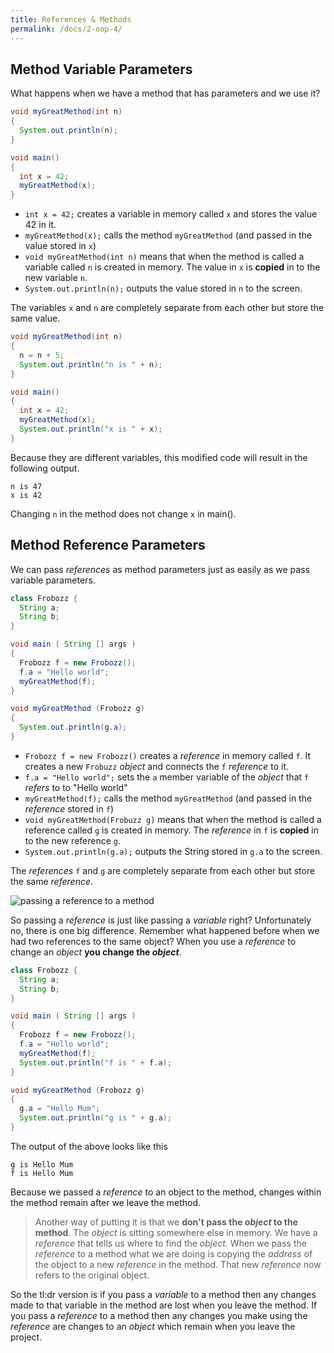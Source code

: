 ```yaml
---
title: References & Methods
permalink: /docs/2-oop-4/
---
```


## Method Variable Parameters

What happens when we have a method that has parameters and we use it?  

```java
void myGreatMethod(int n)
{
  System.out.println(n);
}

void main()
{
  int x = 42;
  myGreatMethod(x);
}
```

* `int x = 42;` creates a variable in memory called `x` and stores the value 42 in it.
* `myGreatMethod(x);` calls the method `myGreatMethod` (and passed in the value stored in `x`)
* `void myGreatMethod(int n)` means that when the method is called a variable called `n` is created in memory. The value in `x` is **copied** in to the new variable `n`.
* `System.out.println(n);` outputs the value stored in `n` to the screen.

The variables `x` and `n` are completely separate from each other but store the same value. 

```java
void myGreatMethod(int n)
{
  n = n + 5;
  System.out.println("n is " + n);
}

void main()
{
  int x = 42;
  myGreatMethod(x);
  System.out.println("x is " + x);
}
```

Because they are different variables, this modified code will result in the following output.  

```
n is 47
x is 42
```

Changing `n` in the method does not change `x` in main().

## Method Reference Parameters

We can pass *references* as method parameters just as easily as we pass variable parameters.

```java
class Frobozz {
  String a;  
  String b;
}

void main ( String [] args ) 
{  
  Frobozz f = new Frobozz();  
  f.a = "Hello world";  
  myGreatMethod(f);
}

void myGreatMethod (Frobozz g) 
{  
  System.out.println(g.a);
}
```

* `Frobozz f = new Frobozz()` creates a *reference* in memory called `f`. It creates a new `Frobuzz` *object* and connects the `f` *reference* to it.
* `f.a = "Hello world";` sets the `a` member variable of the *object* that `f` *refers* to to "Hello world"
* `myGreatMethod(f);` calls the method `myGreatMethod` (and passed in the *reference* stored in `f`)
* `void myGreatMethod(Frobuzz g)` means that when the method is called a reference called `g` is created in memory. The *reference* in `f` is **copied** in to the new reference `g`.
* `System.out.println(g.a);` outputs the String stored in `g.a` to the screen.

The *references* `f` and `g` are completely separate from each other but store the same *reference*.  

![passing a reference to a method](https://ysjprog02.netlify.app/assets/img/topics/2oop1/passref.png)

So passing a *reference* is just like passing a *variable* right? Unfortunately no, there is one big difference. Remember what happened before when we had two references to the same object? When you use a *reference* to change an *object* **you change the *object***.

```java
class Frobozz {
  String a;  
  String b;
}

void main ( String [] args ) 
{  
  Frobozz f = new Frobozz();  
  f.a = "Hello world";  
  myGreatMethod(f);
  System.out.println("f is " + f.a);
}

void myGreatMethod (Frobozz g) 
{  
  g.a = "Hello Mum";
  System.out.println("g is " + g.a);
}
```

The output of the above looks like this  

```
g is Hello Mum
f is Hello Mum
```

Because we passed a *reference* to an object to the method, changes within the method remain after we leave the method.  

>Another way of putting it is that we **don't pass the *object* to the method**. The *object* is sitting somewhere else in memory. We have a *reference* that tells us where to find the *object*. When we pass the *reference* to a method what we are doing is copying the *address* of the object to a new *reference* in the method. That new *reference* now refers to the original object.  

So the tl:dr version is if you pass a *variable* to a method then any changes made to that variable in the method are lost when you leave the method. If you pass a *reference* to a method then any changes you make using the *reference* are changes to an *object* which remain when you leave the project.  

